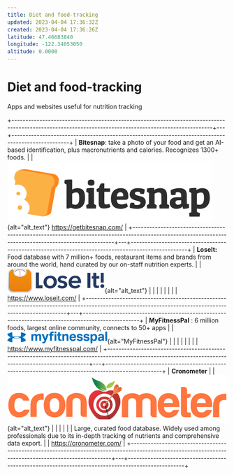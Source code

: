 ```yaml
---
title: Diet and food-tracking
updated: 2023-04-04 17:36:32Z
created: 2023-04-04 17:36:26Z
latitude: 47.46683840
longitude: -122.34053050
altitude: 0.0000
---
```


# Diet and food-tracking

Apps and websites useful for nutrition tracking

+-----------------------------------------------------------------------------------------------------------------------------------------------------+---+--------------------------------------------------------------------------------------------------+
| **Bitesnap**: take a photo of your food and get an AI-based identification, plus macronutrients and calories. Recognizes 1300+ foods.               |   | ![alt_text](images/bitesnap-logo.png "image_tooltip"){alt="alt_text"} <https://getbitesnap.com/> |
+-----------------------------------------------------------------------------------------------------------------------------------------------------+---+--------------------------------------------------------------------------------------------------+
| **LoseIt:** Food database with 7 million+ foods, restaurant items and brands from around the world, hand curated by our on-staff nutrition experts. |   | ![alt_text](images/loseit-logo.png "image_tooltip"){alt="alt_text"}                              |
|                                                                                                                                                     |   |                                                                                                  |
|                                                                                                                                                     |   | <https://www.loseit.com/>                                                                        |
+-----------------------------------------------------------------------------------------------------------------------------------------------------+---+--------------------------------------------------------------------------------------------------+
| **MyFitnessPal** : 6 million foods, largest online community, connects to 50+ apps                                                                  |   | ![MyFitnessPal](images/myfitnesspal-logo.png "image_tooltip"){alt="MyFitnessPal"}                |
|                                                                                                                                                     |   |                                                                                                  |
|                                                                                                                                                     |   | <https://www.myfitnesspal.com/>                                                                  |
+-----------------------------------------------------------------------------------------------------------------------------------------------------+---+--------------------------------------------------------------------------------------------------+
| **Cronometer**                                                                                                                                      |   | ![alt_text](images/cronometer-logo.png "image_tooltip"){alt="alt_text"}                          |
|                                                                                                                                                     |   |                                                                                                  |
| Large, curated food database. Widely used among professionals due to its in-depth tracking of nutrients and comprehensive data export.              |   | <https://cronometer.com/>                                                                        |
+-----------------------------------------------------------------------------------------------------------------------------------------------------+---+--------------------------------------------------------------------------------------------------+

